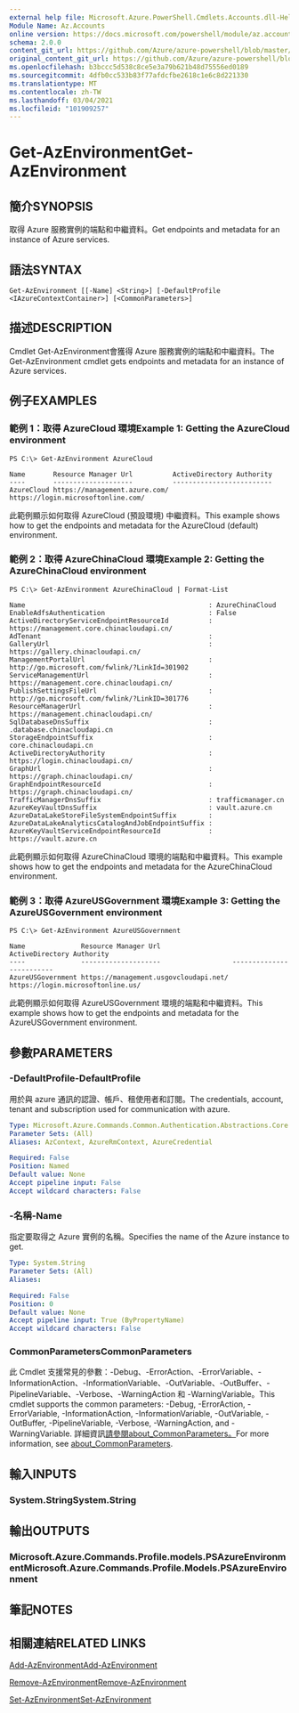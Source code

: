 ```yaml
---
external help file: Microsoft.Azure.PowerShell.Cmdlets.Accounts.dll-Help.xml
Module Name: Az.Accounts
online version: https://docs.microsoft.com/powershell/module/az.accounts/get-azenvironment
schema: 2.0.0
content_git_url: https://github.com/Azure/azure-powershell/blob/master/src/Accounts/Accounts/help/Get-AzEnvironment.md
original_content_git_url: https://github.com/Azure/azure-powershell/blob/master/src/Accounts/Accounts/help/Get-AzEnvironment.md
ms.openlocfilehash: b3bccc5d538c8ce5e3a79b621b48d75556ed0189
ms.sourcegitcommit: 4dfb0cc533b83f77afdcfbe2618c1e6c8d221330
ms.translationtype: MT
ms.contentlocale: zh-TW
ms.lasthandoff: 03/04/2021
ms.locfileid: "101909257"
---
```

# <span data-ttu-id="7369f-101">Get-AzEnvironment</span><span class="sxs-lookup"><span data-stu-id="7369f-101">Get-AzEnvironment</span></span>

## <span data-ttu-id="7369f-102">簡介</span><span class="sxs-lookup"><span data-stu-id="7369f-102">SYNOPSIS</span></span>
<span data-ttu-id="7369f-103">取得 Azure 服務實例的端點和中繼資料。</span><span class="sxs-lookup"><span data-stu-id="7369f-103">Get endpoints and metadata for an instance of Azure services.</span></span>

## <span data-ttu-id="7369f-104">語法</span><span class="sxs-lookup"><span data-stu-id="7369f-104">SYNTAX</span></span>

```
Get-AzEnvironment [[-Name] <String>] [-DefaultProfile <IAzureContextContainer>] [<CommonParameters>]
```

## <span data-ttu-id="7369f-105">描述</span><span class="sxs-lookup"><span data-stu-id="7369f-105">DESCRIPTION</span></span>
<span data-ttu-id="7369f-106">Cmdlet Get-AzEnvironment會獲得 Azure 服務實例的端點和中繼資料。</span><span class="sxs-lookup"><span data-stu-id="7369f-106">The Get-AzEnvironment cmdlet gets endpoints and metadata for an instance of Azure services.</span></span>

## <span data-ttu-id="7369f-107">例子</span><span class="sxs-lookup"><span data-stu-id="7369f-107">EXAMPLES</span></span>

### <span data-ttu-id="7369f-108">範例 1：取得 AzureCloud 環境</span><span class="sxs-lookup"><span data-stu-id="7369f-108">Example 1: Getting the AzureCloud environment</span></span>
```
PS C:\> Get-AzEnvironment AzureCloud

Name       Resource Manager Url          ActiveDirectory Authority
----       --------------------          -------------------------
AzureCloud https://management.azure.com/ https://login.microsoftonline.com/
```

<span data-ttu-id="7369f-109">此範例顯示如何取得 AzureCloud (預設環境) 中繼資料。</span><span class="sxs-lookup"><span data-stu-id="7369f-109">This example shows how to get the endpoints and metadata for the AzureCloud (default) environment.</span></span>

### <span data-ttu-id="7369f-110">範例 2：取得 AzureChinaCloud 環境</span><span class="sxs-lookup"><span data-stu-id="7369f-110">Example 2: Getting the AzureChinaCloud environment</span></span>
```
PS C:\> Get-AzEnvironment AzureChinaCloud | Format-List

Name                                              : AzureChinaCloud
EnableAdfsAuthentication                          : False
ActiveDirectoryServiceEndpointResourceId          : https://management.core.chinacloudapi.cn/
AdTenant                                          :
GalleryUrl                                        : https://gallery.chinacloudapi.cn/
ManagementPortalUrl                               : http://go.microsoft.com/fwlink/?LinkId=301902
ServiceManagementUrl                              : https://management.core.chinacloudapi.cn/
PublishSettingsFileUrl                            : http://go.microsoft.com/fwlink/?LinkID=301776
ResourceManagerUrl                                : https://management.chinacloudapi.cn/
SqlDatabaseDnsSuffix                              : .database.chinacloudapi.cn
StorageEndpointSuffix                             : core.chinacloudapi.cn
ActiveDirectoryAuthority                          : https://login.chinacloudapi.cn/
GraphUrl                                          : https://graph.chinacloudapi.cn/
GraphEndpointResourceId                           : https://graph.chinacloudapi.cn/
TrafficManagerDnsSuffix                           : trafficmanager.cn
AzureKeyVaultDnsSuffix                            : vault.azure.cn
AzureDataLakeStoreFileSystemEndpointSuffix        :
AzureDataLakeAnalyticsCatalogAndJobEndpointSuffix :
AzureKeyVaultServiceEndpointResourceId            : https://vault.azure.cn
```

<span data-ttu-id="7369f-111">此範例顯示如何取得 AzureChinaCloud 環境的端點和中繼資料。</span><span class="sxs-lookup"><span data-stu-id="7369f-111">This example shows how to get the endpoints and metadata for the AzureChinaCloud environment.</span></span>

### <span data-ttu-id="7369f-112">範例 3：取得 AzureUSGovernment 環境</span><span class="sxs-lookup"><span data-stu-id="7369f-112">Example 3: Getting the AzureUSGovernment environment</span></span>
```
PS C:\> Get-AzEnvironment AzureUSGovernment

Name              Resource Manager Url                  ActiveDirectory Authority
----              --------------------                  -------------------------
AzureUSGovernment https://management.usgovcloudapi.net/ https://login.microsoftonline.us/
```

<span data-ttu-id="7369f-113">此範例顯示如何取得 AzureUSGovernment 環境的端點和中繼資料。</span><span class="sxs-lookup"><span data-stu-id="7369f-113">This example shows how to get the endpoints and metadata for the AzureUSGovernment environment.</span></span>

## <span data-ttu-id="7369f-114">參數</span><span class="sxs-lookup"><span data-stu-id="7369f-114">PARAMETERS</span></span>

### <span data-ttu-id="7369f-115">-DefaultProfile</span><span class="sxs-lookup"><span data-stu-id="7369f-115">-DefaultProfile</span></span>
<span data-ttu-id="7369f-116">用於與 azure 通訊的認證、帳戶、租使用者和訂閱。</span><span class="sxs-lookup"><span data-stu-id="7369f-116">The credentials, account, tenant and subscription used for communication with azure.</span></span>

```yaml
Type: Microsoft.Azure.Commands.Common.Authentication.Abstractions.Core.IAzureContextContainer
Parameter Sets: (All)
Aliases: AzContext, AzureRmContext, AzureCredential

Required: False
Position: Named
Default value: None
Accept pipeline input: False
Accept wildcard characters: False
```

### <span data-ttu-id="7369f-117">-名稱</span><span class="sxs-lookup"><span data-stu-id="7369f-117">-Name</span></span>
<span data-ttu-id="7369f-118">指定要取得之 Azure 實例的名稱。</span><span class="sxs-lookup"><span data-stu-id="7369f-118">Specifies the name of the Azure instance to get.</span></span>

```yaml
Type: System.String
Parameter Sets: (All)
Aliases:

Required: False
Position: 0
Default value: None
Accept pipeline input: True (ByPropertyName)
Accept wildcard characters: False
```

### <span data-ttu-id="7369f-119">CommonParameters</span><span class="sxs-lookup"><span data-stu-id="7369f-119">CommonParameters</span></span>
<span data-ttu-id="7369f-120">此 Cmdlet 支援常見的參數：-Debug、-ErrorAction、-ErrorVariable、-InformationAction、-InformationVariable、-OutVariable、-OutBuffer、-PipelineVariable、-Verbose、-WarningAction 和 -WarningVariable。</span><span class="sxs-lookup"><span data-stu-id="7369f-120">This cmdlet supports the common parameters: -Debug, -ErrorAction, -ErrorVariable, -InformationAction, -InformationVariable, -OutVariable, -OutBuffer, -PipelineVariable, -Verbose, -WarningAction, and -WarningVariable.</span></span> <span data-ttu-id="7369f-121">詳細資訊[請參閱about_CommonParameters。](http://go.microsoft.com/fwlink/?LinkID=113216)</span><span class="sxs-lookup"><span data-stu-id="7369f-121">For more information, see [about_CommonParameters](http://go.microsoft.com/fwlink/?LinkID=113216).</span></span>

## <span data-ttu-id="7369f-122">輸入</span><span class="sxs-lookup"><span data-stu-id="7369f-122">INPUTS</span></span>

### <span data-ttu-id="7369f-123">System.String</span><span class="sxs-lookup"><span data-stu-id="7369f-123">System.String</span></span>

## <span data-ttu-id="7369f-124">輸出</span><span class="sxs-lookup"><span data-stu-id="7369f-124">OUTPUTS</span></span>

### <span data-ttu-id="7369f-125">Microsoft.Azure.Commands.Profile.models.PSAzureEnvironment</span><span class="sxs-lookup"><span data-stu-id="7369f-125">Microsoft.Azure.Commands.Profile.Models.PSAzureEnvironment</span></span>

## <span data-ttu-id="7369f-126">筆記</span><span class="sxs-lookup"><span data-stu-id="7369f-126">NOTES</span></span>

## <span data-ttu-id="7369f-127">相關連結</span><span class="sxs-lookup"><span data-stu-id="7369f-127">RELATED LINKS</span></span>

[<span data-ttu-id="7369f-128">Add-AzEnvironment</span><span class="sxs-lookup"><span data-stu-id="7369f-128">Add-AzEnvironment</span></span>](./Add-AzEnvironment.md)

[<span data-ttu-id="7369f-129">Remove-AzEnvironment</span><span class="sxs-lookup"><span data-stu-id="7369f-129">Remove-AzEnvironment</span></span>](./Remove-AzEnvironment.md)

[<span data-ttu-id="7369f-130">Set-AzEnvironment</span><span class="sxs-lookup"><span data-stu-id="7369f-130">Set-AzEnvironment</span></span>](./Set-AzEnvironment.md)

